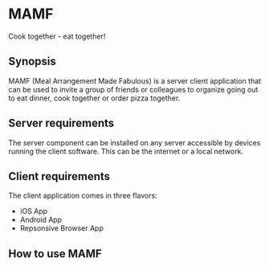 # MAMF
Cook together - eat together!

Synopsis
--------

MAMF (Meal Arrangement Made Fabulous) is a server client application that
can be used to invite a group of friends or colleagues to organize going
out to eat dinner, cook together or order pizza together.

Server requirements
-------------------

The server component can be installed on any server accessible by
devices running the client software. This can be the internet or a local
network.

Client requirements
-------------------

The client application comes in three flavors:
  * iOS App
  * Android App
  * Repsonsive Browser App

How to use MAMF
--------------- 


